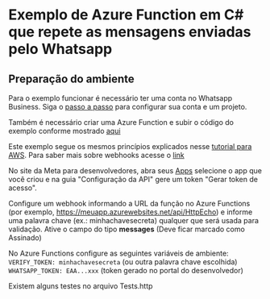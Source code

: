 # Exemplo de Azure Function em C# que repete as mensagens enviadas pelo Whatsapp

## Preparação do ambiente

Para o exemplo funcionar é necessário ter uma conta no Whatsapp Business. Siga o [passo a passo](https://developers.facebook.com/docs/whatsapp/cloud-api/get-started) para configurar sua conta e um projeto.

Também é necessário criar uma Azure Function e subir o código do exemplo conforme mostrado [aqui](https://learn.microsoft.com/pt-br/azure/azure-functions/create-first-function-vs-code-csharp)

Este exemplo segue os mesmos princípios explicados nesse [tutorial para AWS](https://developers.facebook.com/docs/whatsapp/cloud-api/guides/set-up-whatsapp-echo-bot). Para saber mais sobre webhooks acesse o [link](https://developers.facebook.com/docs/whatsapp/cloud-api/guides/set-up-webhooks)

No site da Meta para desenvolvedores, abra seus [Apps](https://developers.facebook.com/apps) selecione o app que você criou e na guia "Configuração da API" gere um token "Gerar token de acesso".

Configure um webhook informando a URL da função no Azure Functions (por exemplo, https://meuapp.azurewebsites.net/api/HttpEcho) e informe uma palavra chave (ex.: minhachavesecreta) qualquer que será usada para validação. Ative o campo do tipo **messages** (Deve ficar marcado como Assinado)

No Azure Functions configure as seguintes variáveis de ambiente:
`VERIFY_TOKEN: minhachavesecreta` (ou outra palavra chave escolhida)
`WHATSAPP_TOKEN: EAA...xxx` (token gerado no portal do desenvolvedor)

Existem alguns testes no arquivo Tests.http
